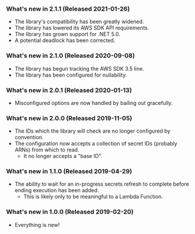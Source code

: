 ﻿### What's new in 2.1.1 (Released 2021-01-26)

* The library's compatibility has been greatly widened.
* The library has lowered its AWS SDK API requirements.
* The library has grown support for .NET 5.0.
* A potential deadlock has been corrected.

### What's new in 2.1.0 (Released 2020-09-08)

* The library has begun tracking the AWS SDK 3.5 line.
* The library has been configured for nullability.

### What's new in 2.0.1 (Released 2020-01-13)

* Misconfigured options are now handled by bailing out gracefully.

### What's new in 2.0.0 (Released 2019-11-05)

* The IDs which the library will check are no longer configured by convention.
* The configuration now accepts a collection of secret IDs (probably ARNs) from which to read.
  * It no longer accepts a "base ID".

### What's new in 1.1.0 (Released 2019-04-29)

* The ability to wait for an in-progress secrets refresh to complete before ending execution has been added.
  * This is likely only to be meaningful to a Lambda Function.

### What's new in 1.0.0 (Released 2019-02-20)

* Everything is new!
